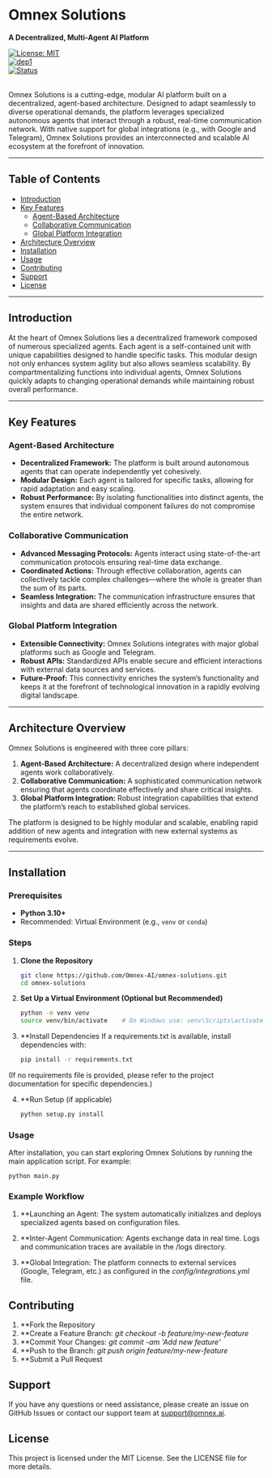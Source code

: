 # Omnex Solutions  
**A Decentralized, Multi-Agent AI Platform**

[![License: MIT](https://img.shields.io/badge/License-MIT-blue.svg)](LICENSE)  
[![dep1](https://img.shields.io/badge/Python-3.8%2B-blue.svg)](https://www.python.org/)  
[![Status](https://img.shields.io/badge/status-active-brightgreen.svg)](https://github.com/Omnex-AI/omnex-solutions)  
<br>

Omnex Solutions is a cutting-edge, modular AI platform built on a decentralized, agent-based architecture. Designed to adapt seamlessly to diverse operational demands, the platform leverages specialized autonomous agents that interact through a robust, real-time communication network. With native support for global integrations (e.g., with Google and Telegram), Omnex Solutions provides an interconnected and scalable AI ecosystem at the forefront of innovation.

---

## Table of Contents

- [Introduction](#introduction)
- [Key Features](#key-features)
  - [Agent-Based Architecture](#agent-based-architecture)
  - [Collaborative Communication](#collaborative-communication)
  - [Global Platform Integration](#global-platform-integration)
- [Architecture Overview](#architecture-overview)
- [Installation](#installation)
- [Usage](#usage)
- [Contributing](#contributing)
- [Support](#support)
- [License](#license)

---

## Introduction

At the heart of Omnex Solutions lies a decentralized framework composed of numerous specialized agents. Each agent is a self-contained unit with unique capabilities designed to handle specific tasks. This modular design not only enhances system agility but also allows seamless scalability. By compartmentalizing functions into individual agents, Omnex Solutions quickly adapts to changing operational demands while maintaining robust overall performance.

---

## Key Features

### Agent-Based Architecture

- **Decentralized Framework:** The platform is built around autonomous agents that can operate independently yet cohesively.
- **Modular Design:** Each agent is tailored for specific tasks, allowing for rapid adaptation and easy scaling.
- **Robust Performance:** By isolating functionalities into distinct agents, the system ensures that individual component failures do not compromise the entire network.

### Collaborative Communication

- **Advanced Messaging Protocols:** Agents interact using state-of-the-art communication protocols ensuring real-time data exchange.
- **Coordinated Actions:** Through effective collaboration, agents can collectively tackle complex challenges—where the whole is greater than the sum of its parts.
- **Seamless Integration:** The communication infrastructure ensures that insights and data are shared efficiently across the network.

### Global Platform Integration

- **Extensible Connectivity:** Omnex Solutions integrates with major global platforms such as Google and Telegram.
- **Robust APIs:** Standardized APIs enable secure and efficient interactions with external data sources and services.
- **Future-Proof:** This connectivity enriches the system’s functionality and keeps it at the forefront of technological innovation in a rapidly evolving digital landscape.

---

## Architecture Overview

Omnex Solutions is engineered with three core pillars:

1. **Agent-Based Architecture:** A decentralized design where independent agents work collaboratively.
2. **Collaborative Communication:** A sophisticated communication network ensuring that agents coordinate effectively and share critical insights.
3. **Global Platform Integration:** Robust integration capabilities that extend the platform’s reach to established global services.

The platform is designed to be highly modular and scalable, enabling rapid addition of new agents and integration with new external systems as requirements evolve.

---

## Installation

### Prerequisites

- **Python 3.10+**  
- Recommended: Virtual Environment (e.g., `venv` or `conda`)

### Steps

1. **Clone the Repository**

   ```bash
   git clone https://github.com/Omnex-AI/omnex-solutions.git
   cd omnex-solutions
   ```

2. **Set Up a Virtual Environment (Optional but Recommended)**
   ```bash
   python -m venv venv
   source venv/bin/activate    # On Windows use: venv\Scripts\activate
   ```

3. **Install Dependencies
If a requirements.txt is available, install dependencies with:
   ```bash
   pip install -r requirements.txt
   ```
(If no requirements file is provided, please refer to the project documentation for specific dependencies.)

4. **Run Setup (if applicable)
   ```bash
   python setup.py install
   ```

### Usage

After installation, you can start exploring Omnex Solutions by running the main application script. For example:
   ```
   python main.py
   ```
 
### Example Workflow

1. **Launching an Agent:
The system automatically initializes and deploys specialized agents based on configuration files.

2. **Inter-Agent Communication:
Agents exchange data in real time. Logs and communication traces are available in the /logs directory.


3. **Global Integration:
The platform connects to external services (Google, Telegram, etc.) as configured in the *config/integrations.yml* file.

## Contributing

1. **Fork the Repository
2. **Create a Feature Branch:
   *git checkout -b feature/my-new-feature*
3. **Commit Your Changes:
   *git commit -am 'Add new feature'*
4. **Push to the Branch:
   *git push origin feature/my-new-feature*
5. **Submit a Pull Request

## Support

If you have any questions or need assistance, please create an issue on GitHub Issues or contact our support team at support@omnex.ai.

## License

This project is licensed under the MIT License. See the LICENSE file for more details.
